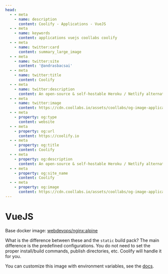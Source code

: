 ```yaml
---
head:
  - - meta
    - name: description
      content: Coolify - Applications - VueJS
  - - meta
    - name: keywords
      content: applications vuejs coollabs coolify 
  - - meta
    - name: twitter:card
      content: summary_large_image
  - - meta
    - name: twitter:site
      content: '@andrasbacsai'
  - - meta
    - name: twitter:title
      content: Coolify
  - - meta
    - name: twitter:description
      content: An open-source & self-hostable Heroku / Netlify alternative.
  - - meta
    - name: twitter:image
      content: https://cdn.coollabs.io/assets/coollabs/og-image-applications.png
  - - meta
    - property: og:type
      content: website
  - - meta
    - property: og:url
      content: https://coolify.io
  - - meta
    - property: og:title
      content: Coolify
  - - meta
    - property: og:description
      content: An open-source & self-hostable Heroku / Netlify alternative.
  - - meta
    - property: og:site_name
      content: Coolify
  - - meta
    - property: og:image
      content: https://cdn.coollabs.io/assets/coollabs/og-image-applications.png
---
```

# VueJS
Base docker image: [webdevops/nginx:alpine](https://hub.docker.com/r/webdevops/nginx)

What is the difference between these and the `static` build pack? The main difference is the predefined configurations. You do not need to set the proper install/build commands, publish directories, etc. Coolify will handle it for you.

You can customize this image with environment variables, see the [docs](https://dockerfile.readthedocs.io/en/latest/content/DockerImages/dockerfiles/nginx.html).